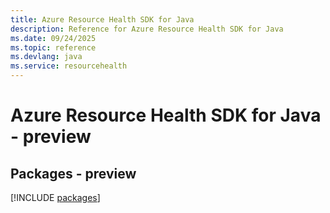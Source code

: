 ```yaml
---
title: Azure Resource Health SDK for Java
description: Reference for Azure Resource Health SDK for Java
ms.date: 09/24/2025
ms.topic: reference
ms.devlang: java
ms.service: resourcehealth
---
```

# Azure Resource Health SDK for Java - preview
## Packages - preview
[!INCLUDE [packages](resource-health-index.md)]